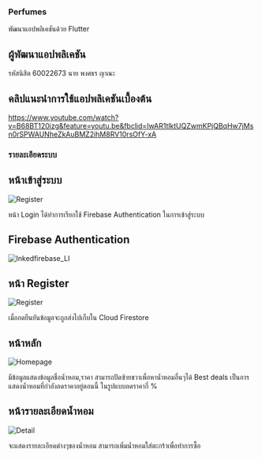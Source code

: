### Perfumes
พัฒนาแอปพลิเคชันด้วย Flutter

## ผู้พัฒนาแอปพลิเคชัน
รหัสนิสิต 60022673 นาย พงศธร ญาณะ

## คลิปแนะนำการใช้แอปพลิเคชันเบื้องต้น
https://www.youtube.com/watch?v=B68BT120izg&feature=youtu.be&fbclid=IwAR1tlktUQZwmKPjQBqHw7jMsn0rSPWAUNheZkAuBMZ2ihM8RV10rsOfY-xA

### รายละเอียดระบบ

## หน้าเข้าสู่ระบบ

![Register](https://user-images.githubusercontent.com/20910410/98271615-b2dee280-1fc2-11eb-8b3d-e79fef5a318e.png)

หน้า Login ได้ทำการเรียกใช้ Firebase Authentication ในการเข้าสู่ระบบ

## Firebase Authentication
![Inkedfirebase_LI](https://user-images.githubusercontent.com/20910410/98272433-a7d88200-1fc3-11eb-8760-5b14b9c0c0b7.jpg)

## หน้า Register 
![Register](https://user-images.githubusercontent.com/20910410/98272516-c2126000-1fc3-11eb-9c03-cfb97eb57b0e.png)

เมื่อกดยืนยันข้อมูลจะถูกส่งไปเก็บใน Cloud Firestore

## หน้าหลัก
![Homepage](https://user-images.githubusercontent.com/20910410/98272656-e8d09680-1fc3-11eb-82ca-ec2efee2119b.png)

มีข้อมูลแสดงข้อมูลชื่อน้ำหอม,ราคา สามารถปัดซ้ายขวาเพื่อหาน้ำหอมอื่นๆได้ 
Best deals เป็นการแสดงน้ำหอมที่กำลังลดราคาอยู่ตอนนี้ ในรูปแบบลดราคากี่ % 

## หน้ารายละเอียดน้ำหอม
![Detail](https://user-images.githubusercontent.com/20910410/98272979-51b80e80-1fc4-11eb-8958-0d1330d4b228.png)

จะแสดงรายละเอียดต่างๆของน้ำหอม สามารถเพิ่มน้ำหอมใส่ตะกร้าเพื่อทำการซื้อ

